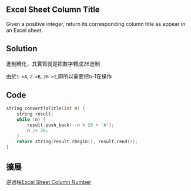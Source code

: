 ## Excel Sheet Column Title

Given a positive integer, return its corresponding column title as appear in an Excel sheet.

## Solution

進制轉化，其實質就是把數字轉成26進制

由於`1->A`, `2->B`, `26->Z`,即所以需要把n-1在操作

## Code
```cpp
string convertToTitle(int n) {
	string result;
	while (n) {
		result.push_back(--n % 26 + 'A');
		n /= 26;
	}
	return string(result.rbegin(), result.rend());
}
```
## 擴展

逆過程[Excel Sheet Column Number](../ExcelSheetColumnNumber)
